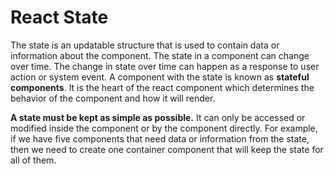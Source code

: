# React State

The state is an updatable structure that is used to contain data or information about the component. The state in a component can change over time. The change in state over time can happen as a response to user action or system event. A component with the state is known as **stateful components**. It is the heart of the react component which determines the behavior of the component and how it will render.

**A state must be kept as simple as possible.** It can only be accessed or modified inside the component or by the component directly. For example, if we have five components that need data or information from the state, then we need to create one container component that will keep the state for all of them.


